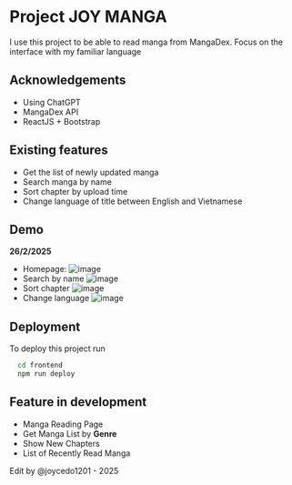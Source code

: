 
# Project JOY MANGA

I use this project to be able to read manga from MangaDex. 
Focus on the interface with my familiar language


## Acknowledgements

 - Using ChatGPT
 - MangaDex API
 - ReactJS + Bootstrap

## Existing features
- Get the list of newly updated manga
- Search manga by name
- Sort chapter by upload time
- Change language of title between English and Vietnamese

## Demo
**26/2/2025**
- Homepage: 
![image](https://github.com/user-attachments/assets/17e29d74-ec52-45db-bde8-0b2ee1256758)
- Search by name 
![image](https://github.com/user-attachments/assets/d9ae2651-da01-4c91-800f-45a3f3a0164b)
- Sort chapter
![image](https://github.com/user-attachments/assets/2cbe7b66-930b-491a-a31a-7ec90715e542)
- Change language
![image](https://github.com/user-attachments/assets/2187247c-f9c5-4f4f-91f1-2465d40ddb29)


## Deployment

To deploy this project run

```bash
  cd frontend
  npm run deploy
```

## Feature in development
- Manga Reading Page
- Get Manga List by **Genre**
- Show New Chapters
- List of Recently Read Manga

Edit by @joycedo1201 - 2025
